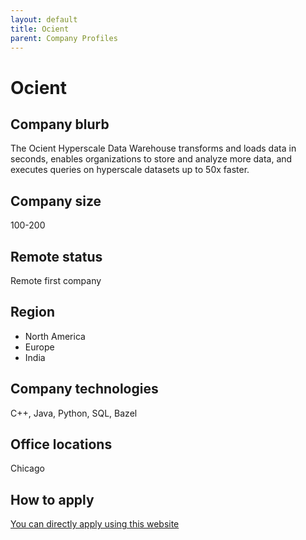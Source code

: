```yaml
---
layout: default
title: Ocient
parent: Company Profiles
---
```


# Ocient

## Company blurb

The Ocient Hyperscale Data Warehouse transforms and loads data in seconds, enables organizations to store and analyze more data, and executes queries on hyperscale datasets up to 50x faster.

## Company size

100-200

## Remote status

Remote first company

## Region

* North America
* Europe
* India 

## Company technologies

C++, Java, Python, SQL, Bazel 

## Office locations

Chicago

## How to apply

[You can directly apply using this website](https://ocient.com/job-postings/)
